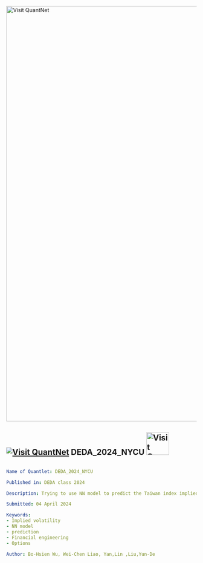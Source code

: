 [<img src="https://github.com/QuantLet/Styleguide-and-FAQ/blob/master/pictures/banner.png" width="1100" alt="Visit QuantNet">](http://quantlet.de/)

## [<img src="https://github.com/QuantLet/Styleguide-and-FAQ/blob/master/pictures/qloqo.png" alt="Visit QuantNet">](http://quantlet.de/) **DEDA_2024_NYCU** [<img src="https://github.com/QuantLet/Styleguide-and-FAQ/blob/master/pictures/QN2.png" width="60" alt="Visit QuantNet 2.0">](http://quantlet.de/)

```yaml

Name of Quantlet: DEDA_2024_NYCU

Published in: DEDA class 2024

Description: Trying to use NN model to predict the Taiwan index implied volatility. 

Submitted: 04 April 2024

Keywords: 
- Implied volatility
- NN model
- prediction 
- Financial engineering
- Options 

Author: Bo-Hsien Wu, Wei-Chen Liao, Yan,Lin ,Liu,Yun-De

```